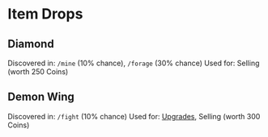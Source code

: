 # Item Drops

## Diamond
Discovered in: `/mine` (10% chance), `/forage` (30% chance)
Used for: Selling (worth 250 Coins)

## Demon Wing
Discovered in: `/fight` (10% chance)
Used for: [Upgrades](/commands/shop?id=upgrade-apply), Selling (worth 300 Coins)
